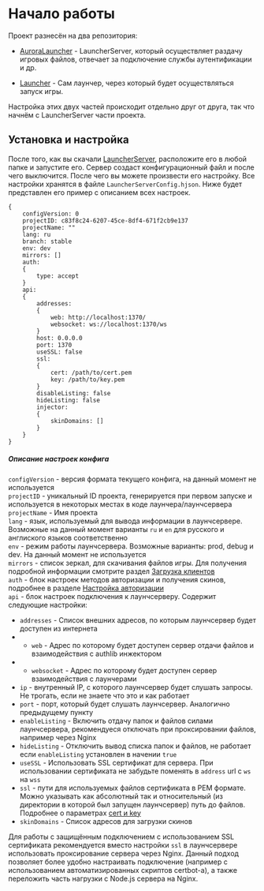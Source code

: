 # Начало работы

Проект разнесён на два репозитория:

- [AuroraLauncher](https://github.com/AuroraTeam/AuroraLauncher) - LauncherServer, который осуществляет раздачу игровых файлов, отвечает за подключение службы аутентификации и др.

- [Launcher](https://github.com/AuroraTeam/Launcher) - Сам лаунчер, через который будет осуществляться запуск игры.

Настройка этих двух частей происходит отдельно друг от друга, так что начнём с LauncherServer части проекта.

## Установка и настройка

После того, как вы скачали [LauncherServer](https://github.com/AuroraTeam/AuroraLauncher/releases), расположите его в любой папке и запустите его.
Сервер создаст конфигурационный файл и после чего выключится.
После чего вы можете произвести его настройку.
Все настройки хранятся в файле `LauncherServerConfig.hjson`.
Ниже будет представлен его пример с описанием всех настроек.

```hjson
{
    configVersion: 0
    projectID: c83f8c24-6207-45ce-8df4-671f2cb9e137
    projectName: ""
    lang: ru
    branch: stable
    env: dev
    mirrors: []
    auth:
    {
        type: accept
    }
    api:
    {
        addresses:
        {
            web: http://localhost:1370/
            websocket: ws://localhost:1370/ws
        }
        host: 0.0.0.0
        port: 1370
        useSSL: false
        ssl:
        {
            cert: /path/to/cert.pem
            key: /path/to/key.pem
        }
        disableListing: false
        hideListing: false
        injector:
        {
            skinDomains: []
        }
    }
}

```

##### Описание настроек конфига

`configVersion` - версия формата текущего конфига, на данный момент не используется  
`projectID` - уникальный ID проекта, генерируется при первом запуске и используется в некоторых местах в коде лаунчера/лаунчсервера
`projectName` - Имя проекта  
`lang` - язык, используемый для вывода информации в лаунчсервере. Возможные на данный момент варианты `ru` и `en` для русского и англиского языков соответственно  
`env` - режим работы лаунчсервера. Возможные варианты: prod, debug и dev. На данный момент не используется  
`mirrors` - список зеркал, для скачивания файлов игры. Для получения подробной информации смотрите раздел [Загрузка клиентов](clients.md)  
`auth` - блок настроек методов авторизации и получения скинов, подробнее в разделе [Настройка авторизации](auth.md)  
`api` - блок настроек подключения к лаунчсерверу. Содержит следующие настройки:

- `addresses` - Список внешних адресов, по которым лаунчсервер будет доступен из интернета
- - `web` - Адрес по которому будет доступен сервер отдачи файлов и взаимодействия с authlib инжектором
- - `websocket` - Адрес по которому будет доступен сервер взаимодействия с лаунчерами
- `ip` - внутренный IP, с которого лаунчсервер будет слушать запросы. Не трогать, если не знаете что это и как работает
- `port` - порт, который будет слушать лаунчсервер. Аналогично предыдущему пункту
- `enableListing` - Включить отдачу папок и файлов силами лаунчсервера, рекомендуеся отключать при проксировании файлов, например через Nginx
- `hideListing` - Отключить вывод списка папок и файлов, не работает если `enableListing` установлен в начении `true`
- `useSSL` - Использовать SSL сертификат для сервера. При использовании сертификата не забудьте поменять в `address` url с `ws` на `wss`
- `ssl` - пути для используемых файлов сертификата в PEM формате. Можно указывать как абсолютный так и относительный (из директории в которой был запущен лаунчсервер) путь до файлов. Подробнее о параметрах [cert и key](https://nodejs.org/api/tls.html#tls_tls_createsecurecontext_options)
- `skinDomains` - Список адресов для загрузки скинов

Для работы с защищённым подключением с использованием SSL сертификата рекомендуется вместо настройки `ssl` в лаунчсервере использовать проксирование сервера через Nginx. Данный подход позволяет более удобно настраивать подключение (например с использованием автоматизированных скриптов certbot-a), а также переложить часть нагрузки с Node.js сервера на Nginx.

